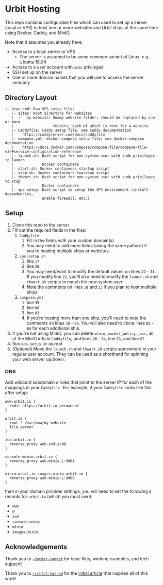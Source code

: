 # Urbit Hosting

This repo contains configurable files which can used to set up a server (local or VPS) to host one or more websites and
Urbit ships at the same time using Docker, Caddy, and MinIO.

Note that it assumes you already have:
- Access to a local server or VPS
  - The server is assumed to be some common variant of Linux, e.g. Ubuntu 18.04
- Access to a user account with `sudo` privileges
- SSH set up on the server
- One or more domain names that you will use to access the server remotely

## Directory Layout

```
|- star-cmd: Raw VPS setup files
   |- sites: Root directory for websites
   |  |-  my-website: Dummy website folder; should be replaced by one or more
   |                  folders, each of which is root for a website
   |- Caddyfile: Caddy setup file; see Caddy documentation
   |    https://caddyserver.com/docs/caddyfile
   |- compose.yml: docker-compose setup file; see docker-compose documentation
   |    https://docs.docker.com/compose/compose-file/compose-file-v3/#service-configuration-reference
   |- launch.sh: Bash script for non-system user with sudo privileges to launch
   |             Docker containers
   |- start.sh: Docker containers startup script 
   |- stop.sh: Docker containers teardown script
   |- thwart.sh: Bash script for non-system user with sudo privileges to stop
   |             Docker containers
   |- vps-setup: Bash script to setup the VPS environment (install dependencies,
                 enable firewall, etc.)
```

## Setup

1. Clone this repo to the server
2. Fill out the required fields in the files:
    1. `Caddyfile`
       1. Fill in the fields with your custom domain(s)
       2. You may need to add more fields (using the same pattern) if you're
          hosting multiple ships or websites.
    2. `vps-setup.sh`
        1. line `17`
        2. line `20`
        3. You may need/want to modify the default values on lines `22` - `31`.
           If you modify line `22`, you'll also need to modify the `launch.sh`
           and `thwart.sh` scripts to match the new system user.
        4. Note the comments on lines `18` and `23` if you plan to host
           multiple ships
    3. `compose.yml`
       1. line `35`
       2. line `60`
       3. line `83`
       4. If you're hosting more than one ship, you'll need to note the comments
          on lines `38` - `55`. You will also need to clone lines `83` - `84`
          for each additional ship.
3. If you're not using MinIO, you can delete `minio_bucket_policy.json`, all of
   the MinIO info in `Caddyfile`, and lines `20` - `34`, line `58`, and line
   `67`.
4. Run `vps-setup.sh` as root
5. (Optional) Move the `launch.sh` and `thwart.sh` scripts somewhere in your
   regular user account. They can be used as a shorthand for spinning your web
   server up/down.

### DNS

Add wildcard subdomain `A` rules that point to the server IP for each of the
mappings in your `Caddyfile`. For example, if your `Caddyfile` looks like this
after setup:
```
www.urbit.io {
  redir https://urbit.io permanent
}

urbit.io {
  root * /var/www/my-website
  file_server
}

zod.urbit.io {
  reverse_proxy web-zod-1:80
}

console.minio.urbit.io {
  reverse_proxy web-minio-1:9001
}

minio.urbit.io images.minio.urbit.io {
  reverse_proxy web-minio-1:9000
}
```
then in your domain provider settings, you will need to set the following `A`
records for `urbit.io` (which you must own):
- `www`
- `@`
- `zod`
- `console.minio`
- `minio`
- `images.minio`

## Acknowledgements

Thank you to [`~datder-sonnet`](https://github.com/tomholford) for base files,
working examples, and tech support!

Thank you to [`~sitful-hatred`](https://github.com/yapishu) for the
[initial article](https://subject.network/posts/caddyserver-urbit-tls/)
that inspired all of this work!
